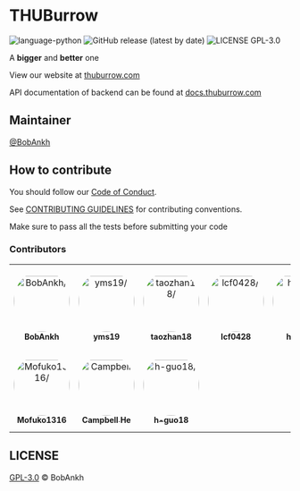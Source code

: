 # THUBurrow

![language-python](https://img.shields.io/github/languages/top/BobAnkh/THUBurrow?logo=rust&logoColor=orange)
![GitHub release (latest by date)](https://img.shields.io/github/v/release/BobAnkh/THUBurrow?color=orange&logo=github-actions)
![LICENSE GPL-3.0](https://img.shields.io/github/license/BobAnkh/THUBurrow?logo=gpl)

A **bigger** and **better** one

View our website at [thuburrow.com](https://thuburrow.com)

API documentation of backend can be found at [docs.thuburrow.com](https://docs.thuburrow.com)

## Maintainer

[@BobAnkh](https://github.com/BobAnkh)

## How to contribute

You should follow our [Code of Conduct](/CODE_OF_CONDUCT.md).

See [CONTRIBUTING GUIDELINES](/CONTRIBUTING.md) for contributing conventions.

Make sure to pass all the tests before submitting your code

### Contributors

<table>
<tr>
    <td align="center" style="word-wrap: break-word; width: 150.0; height: 150.0">
        <a href=https://github.com/BobAnkh>
            <img src=https://avatars.githubusercontent.com/u/44333669?v=4 width="100;"  style="border-radius:50%;align-items:center;justify-content:center;overflow:hidden;padding-top:10px" alt=BobAnkh/>
            <br />
            <sub style="font-size:14px"><b>BobAnkh</b></sub>
        </a>
    </td>
    <td align="center" style="word-wrap: break-word; width: 150.0; height: 150.0">
        <a href=https://github.com/yms19>
            <img src=https://avatars.githubusercontent.com/u/66866460?v=4 width="100;"  style="border-radius:50%;align-items:center;justify-content:center;overflow:hidden;padding-top:10px" alt=yms19/>
            <br />
            <sub style="font-size:14px"><b>yms19</b></sub>
        </a>
    </td>
    <td align="center" style="word-wrap: break-word; width: 150.0; height: 150.0">
        <a href=https://github.com/taozhan18>
            <img src=https://avatars.githubusercontent.com/u/91649276?v=4 width="100;"  style="border-radius:50%;align-items:center;justify-content:center;overflow:hidden;padding-top:10px" alt=taozhan18/>
            <br />
            <sub style="font-size:14px"><b>taozhan18</b></sub>
        </a>
    </td>
    <td align="center" style="word-wrap: break-word; width: 150.0; height: 150.0">
        <a href=https://github.com/lcf0428>
            <img src=https://avatars.githubusercontent.com/u/91649383?v=4 width="100;"  style="border-radius:50%;align-items:center;justify-content:center;overflow:hidden;padding-top:10px" alt=lcf0428/>
            <br />
            <sub style="font-size:14px"><b>lcf0428</b></sub>
        </a>
    </td>
    <td align="center" style="word-wrap: break-word; width: 150.0; height: 150.0">
        <a href=https://github.com/hukz18>
            <img src=https://avatars.githubusercontent.com/u/49591637?v=4 width="100;"  style="border-radius:50%;align-items:center;justify-content:center;overflow:hidden;padding-top:10px" alt=hukz18/>
            <br />
            <sub style="font-size:14px"><b>hukz18</b></sub>
        </a>
    </td>
    <td align="center" style="word-wrap: break-word; width: 150.0; height: 150.0">
        <a href=https://github.com/ggbot123>
            <img src=https://avatars.githubusercontent.com/u/91649311?v=4 width="100;"  style="border-radius:50%;align-items:center;justify-content:center;overflow:hidden;padding-top:10px" alt=ggbot123/>
            <br />
            <sub style="font-size:14px"><b>ggbot123</b></sub>
        </a>
    </td>
</tr>
<tr>
    <td align="center" style="word-wrap: break-word; width: 150.0; height: 150.0">
        <a href=https://github.com/Mofuko1316>
            <img src=https://avatars.githubusercontent.com/u/55481739?v=4 width="100;"  style="border-radius:50%;align-items:center;justify-content:center;overflow:hidden;padding-top:10px" alt=Mofuko1316/>
            <br />
            <sub style="font-size:14px"><b>Mofuko1316</b></sub>
        </a>
    </td>
    <td align="center" style="word-wrap: break-word; width: 150.0; height: 150.0">
        <a href=https://github.com/duskmoon314>
            <img src=https://avatars.githubusercontent.com/u/20477228?v=4 width="100;"  style="border-radius:50%;align-items:center;justify-content:center;overflow:hidden;padding-top:10px" alt=Campbell He/>
            <br />
            <sub style="font-size:14px"><b>Campbell He</b></sub>
        </a>
    </td>
    <td align="center" style="word-wrap: break-word; width: 150.0; height: 150.0">
        <a href=https://github.com/h-guo18>
            <img src=https://avatars.githubusercontent.com/u/67671475?v=4 width="100;"  style="border-radius:50%;align-items:center;justify-content:center;overflow:hidden;padding-top:10px" alt=h-guo18/>
            <br />
            <sub style="font-size:14px"><b>h-guo18</b></sub>
        </a>
    </td>
</tr>
</table>

## LICENSE

[GPL-3.0](/LICENSE) © BobAnkh
